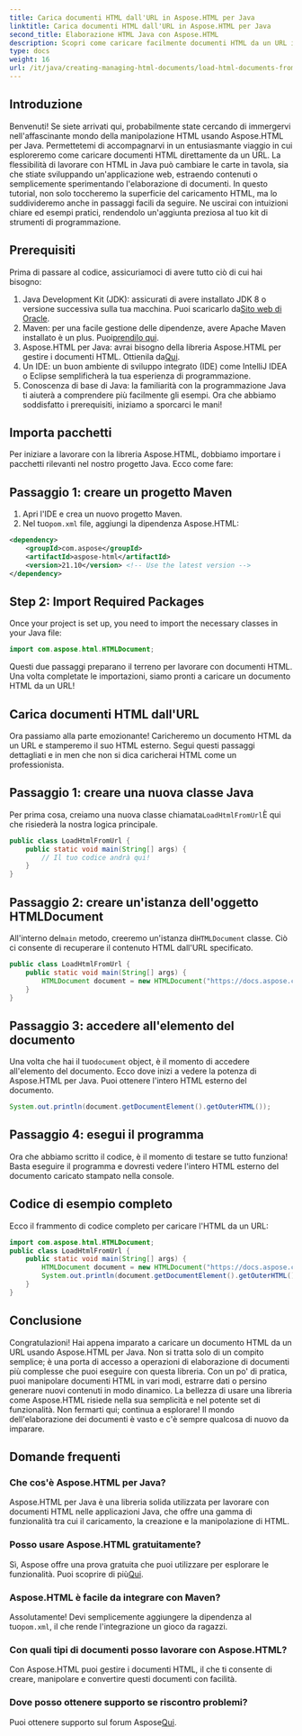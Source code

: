 ```yaml
---
title: Carica documenti HTML dall'URL in Aspose.HTML per Java
linktitle: Carica documenti HTML dall'URL in Aspose.HTML per Java
second_title: Elaborazione HTML Java con Aspose.HTML
description: Scopri come caricare facilmente documenti HTML da un URL in Java con Aspose.HTML. Tutorial passo dopo passo incluso.
type: docs
weight: 16
url: /it/java/creating-managing-html-documents/load-html-documents-from-url/
---
```

## Introduzione
Benvenuti! Se siete arrivati qui, probabilmente state cercando di immergervi nell'affascinante mondo della manipolazione HTML usando Aspose.HTML per Java. Permettetemi di accompagnarvi in un entusiasmante viaggio in cui esploreremo come caricare documenti HTML direttamente da un URL. La flessibilità di lavorare con HTML in Java può cambiare le carte in tavola, sia che stiate sviluppando un'applicazione web, estraendo contenuti o semplicemente sperimentando l'elaborazione di documenti.
In questo tutorial, non solo toccheremo la superficie del caricamento HTML, ma lo suddivideremo anche in passaggi facili da seguire. Ne uscirai con intuizioni chiare ed esempi pratici, rendendolo un'aggiunta preziosa al tuo kit di strumenti di programmazione.
## Prerequisiti
Prima di passare al codice, assicuriamoci di avere tutto ciò di cui hai bisogno:
1.  Java Development Kit (JDK): assicurati di avere installato JDK 8 o versione successiva sulla tua macchina. Puoi scaricarlo da[Sito web di Oracle](https://www.oracle.com/java/technologies/javase-jdk11-downloads.html).
2.  Maven: per una facile gestione delle dipendenze, avere Apache Maven installato è un plus. Puoi[prendilo qui](https://maven.apache.org/download.cgi).
3. Aspose.HTML per Java: avrai bisogno della libreria Aspose.HTML per gestire i documenti HTML. Ottienila da[Qui](https://releases.aspose.com/html/java/). 
4. Un IDE: un buon ambiente di sviluppo integrato (IDE) come IntelliJ IDEA o Eclipse semplificherà la tua esperienza di programmazione.
5. Conoscenza di base di Java: la familiarità con la programmazione Java ti aiuterà a comprendere più facilmente gli esempi.
Ora che abbiamo soddisfatto i prerequisiti, iniziamo a sporcarci le mani!
## Importa pacchetti
Per iniziare a lavorare con la libreria Aspose.HTML, dobbiamo importare i pacchetti rilevanti nel nostro progetto Java. Ecco come fare:
## Passaggio 1: creare un progetto Maven
1. Apri l'IDE e crea un nuovo progetto Maven.
2.  Nel tuo`pom.xml` file, aggiungi la dipendenza Aspose.HTML:
   ```xml
   <dependency>
       <groupId>com.aspose</groupId>
       <artifactId>aspose-html</artifactId>
       <version>21.10</version> <!-- Use the latest version -->
   </dependency>
```
## Step 2: Import Required Packages
Once your project is set up, you need to import the necessary classes in your Java file:
```java
import com.aspose.html.HTMLDocument;
```
Questi due passaggi preparano il terreno per lavorare con documenti HTML. Una volta completate le importazioni, siamo pronti a caricare un documento HTML da un URL!
## Carica documenti HTML dall'URL
Ora passiamo alla parte emozionante! Caricheremo un documento HTML da un URL e stamperemo il suo HTML esterno. Segui questi passaggi dettagliati e in men che non si dica caricherai HTML come un professionista.
## Passaggio 1: creare una nuova classe Java
 Per prima cosa, creiamo una nuova classe chiamata`LoadHtmlFromUrl`È qui che risiederà la nostra logica principale.
```java
public class LoadHtmlFromUrl {
    public static void main(String[] args) {
        // Il tuo codice andrà qui!
    }
}
```
## Passaggio 2: creare un'istanza dell'oggetto HTMLDocument
 All'interno del`main` metodo, creeremo un'istanza di`HTMLDocument` classe. Ciò ci consente di recuperare il contenuto HTML dall'URL specificato.
```java
public class LoadHtmlFromUrl {
    public static void main(String[] args) {
        HTMLDocument document = new HTMLDocument("https://docs.aspose.com/html/net/creating-a-document/document.html");
    }
}
```
## Passaggio 3: accedere all'elemento del documento
 Una volta che hai il tuo`document` object, è il momento di accedere all'elemento del documento. Ecco dove inizi a vedere la potenza di Aspose.HTML per Java. Puoi ottenere l'intero HTML esterno del documento.
```java
System.out.println(document.getDocumentElement().getOuterHTML());
```
## Passaggio 4: esegui il programma
Ora che abbiamo scritto il codice, è il momento di testare se tutto funziona! Basta eseguire il programma e dovresti vedere l'intero HTML esterno del documento caricato stampato nella console.
## Codice di esempio completo
Ecco il frammento di codice completo per caricare l'HTML da un URL:
```java
import com.aspose.html.HTMLDocument;
public class LoadHtmlFromUrl {
    public static void main(String[] args) {
        HTMLDocument document = new HTMLDocument("https://docs.aspose.com/html/net/creating-a-document/document.html");
        System.out.println(document.getDocumentElement().getOuterHTML());
    }
}
```
## Conclusione
Congratulazioni! Hai appena imparato a caricare un documento HTML da un URL usando Aspose.HTML per Java. Non si tratta solo di un compito semplice; è una porta di accesso a operazioni di elaborazione di documenti più complesse che puoi eseguire con questa libreria. Con un po' di pratica, puoi manipolare documenti HTML in vari modi, estrarre dati o persino generare nuovi contenuti in modo dinamico.
La bellezza di usare una libreria come Aspose.HTML risiede nella sua semplicità e nel potente set di funzionalità. Non fermarti qui; continua a esplorare! Il mondo dell'elaborazione dei documenti è vasto e c'è sempre qualcosa di nuovo da imparare.
## Domande frequenti
### Che cos'è Aspose.HTML per Java?  
Aspose.HTML per Java è una libreria solida utilizzata per lavorare con documenti HTML nelle applicazioni Java, che offre una gamma di funzionalità tra cui il caricamento, la creazione e la manipolazione di HTML.
### Posso usare Aspose.HTML gratuitamente?  
 Sì, Aspose offre una prova gratuita che puoi utilizzare per esplorare le funzionalità. Puoi scoprire di più[Qui](https://releases.aspose.com/).
### Aspose.HTML è facile da integrare con Maven?  
 Assolutamente! Devi semplicemente aggiungere la dipendenza al tuo`pom.xml`, il che rende l'integrazione un gioco da ragazzi.
### Con quali tipi di documenti posso lavorare con Aspose.HTML?  
Con Aspose.HTML puoi gestire i documenti HTML, il che ti consente di creare, manipolare e convertire questi documenti con facilità.
### Dove posso ottenere supporto se riscontro problemi?  
 Puoi ottenere supporto sul forum Aspose[Qui](https://forum.aspose.com/c/html/29).